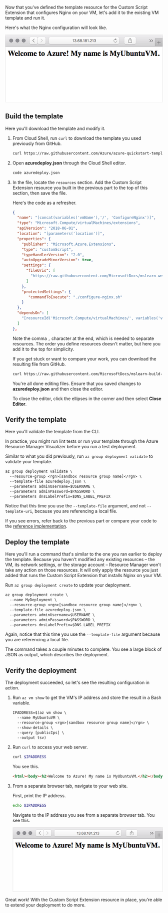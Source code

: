 Now that you've defined the template resource for the Custom Script Extension that configures Nginx on your VM, let's add it to the existing VM template and run it.

Here's what the Nginx configuration will look like.

![A web browser showing the resulting Nginx configuration](../../media/6-browser-linux.png)

## Build the template

Here you'll download the template and modify it.

1. From Cloud Shell, run `curl` to download the template you used previously from GitHub.

    ```bash
    curl https://raw.githubusercontent.com/Azure/azure-quickstart-templates/master/101-vm-simple-linux/azuredeploy.json > azuredeploy.json
    ```

1. Open **azuredeploy.json** through the Cloud Shell editor.

    ```bash
    code azuredeploy.json
    ```

1. In the file, locate the `resources` section. Add the Custom Script Extension resource you built in the previous part to the top of this section, then save the file.

    Here's the code as a refresher.

    ```json
    {
      "name": "[concat(variables('vmName'),'/', 'ConfigureNginx')]",
      "type": "Microsoft.Compute/virtualMachines/extensions",
      "apiVersion": "2018-06-01",
      "location": "[parameters('location')]",
      "properties": {
        "publisher": "Microsoft.Azure.Extensions",
        "type": "customScript",
        "typeHandlerVersion": "2.0",
        "autoUpgradeMinorVersion": true,
        "settings": {
          "fileUris": [
            "https://raw.githubusercontent.com/MicrosoftDocs/mslearn-welcome-to-azure/master/configure-nginx.sh"
          ]
        },
        "protectedSettings": {
           "commandToExecute": "./configure-nginx.sh"
        }
      },
      "dependsOn": [
        "[resourceId('Microsoft.Compute/virtualMachines/', variables('vmName'))]"
      ]
    },
    ```

    Note the comma `,` character at the end, which is needed to separate resources. The order you define resources doesn't matter, but here you add it to the top for simplicity.

    If you get stuck or want to compare your work, you can download the resulting file from GitHub.

    ```bash
    curl https://raw.githubusercontent.com/MicrosoftDocs/mslearn-build-azure-vm-templates/master/linux/azuredeploy.json > azuredeploy.json
    ```

    You're all done editing files. Ensure that you saved changes to **azuredeploy.json** and then close the editor.

    To close the editor, click the ellipses in the corner and then select **Close Editor**.

## Verify the template

Here you'll validate the template from the CLI.

In practice, you might run lint tests or run your template through the Azure Resource Manager Visualizer before you run a test deployment.

Similar to what you did previously, run `az group deployment validate` to validate your template.

```azurecli
az group deployment validate \
  --resource-group <rgn>[sandbox resource group name]</rgn> \
  --template-file azuredeploy.json \
  --parameters adminUsername=$USERNAME \
  --parameters adminPassword=$PASSWORD \
  --parameters dnsLabelPrefix=$DNS_LABEL_PREFIX
```

Notice that this time you use the `--template-file` argument, and not `--template-uri`, because you are referencing a local file.

If you see errors, refer back to the previous part or compare your code to the [reference implementation](https://raw.githubusercontent.com/MicrosoftDocs/mslearn-build-azure-vm-templates/master/linux/azuredeploy.json?azure-portal=true).

## Deploy the template

Here you'll run a command that's similar to the one you ran earlier to deploy the template. Because you haven't modified any existing resources &ndash; the VM, its network settings, or the storage account &ndash; Resource Manager won't take any action on those resources. It will only apply the resource you just added that runs the Custom Script Extension that installs Nginx on your VM.

Run `az group deployment create` to update your deployment.

```azurecli
az group deployment create \
  --name MyDeployment \
  --resource-group <rgn>[sandbox resource group name]</rgn> \
  --template-file azuredeploy.json \
  --parameters adminUsername=$USERNAME \
  --parameters adminPassword=$PASSWORD \
  --parameters dnsLabelPrefix=$DNS_LABEL_PREFIX
```

Again, notice that this time you use the `--template-file` argument because you are referencing a local file.

The command takes a couple minutes to complete. You see a large block of JSON as output, which describes the deployment.

## Verify the deployment

The deployment succeeded, so let's see the resulting configuration in action.

1. Run `az vm show` to get the VM's IP address and store the result in a Bash variable.

    ```azurecli
    IPADDRESS=$(az vm show \
      --name MyUbuntuVM \
      --resource-group <rgn>[sandbox resource group name]</rgn> \
      --show-details \
      --query [publicIps] \
      --output tsv)
    ```

1. Run `curl` to access your web server.

    ```bash
    curl $IPADDRESS
    ```

    You see this.

    ```html
    <html><body><h2>Welcome to Azure! My name is MyUbuntuVM.</h2></body></html>
    ```

1. From a separate browser tab, navigate to your web site.

    First, print the IP address.

    ```bash
    echo $IPADDRESS
    ```

    Navigate to the IP address you see from a separate browser tab. You see this.

    ![A web browser showing the resulting Nginx configuration](../../media/6-browser-linux.png)

Great work! With the Custom Script Extension resource in place, you're able to extend your deployment to do more.